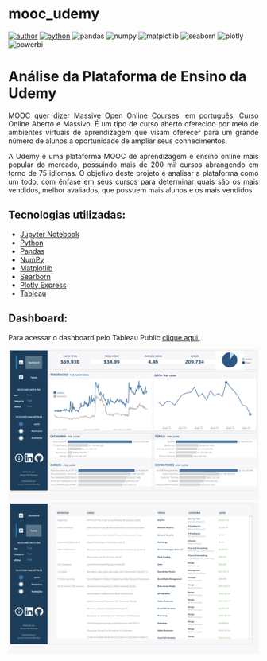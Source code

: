 # mooc_udemy
[![author](https://img.shields.io/badge/autor-ismailymendes-red)](https://www.linkedin.com/in/ismailytm/) [![python](https://img.shields.io/badge/python-3.11%2B-blue)](https://www.python.org/downloads/release/python-3111/) ![pandas](https://img.shields.io/badge/pandas-1.5.2-blue) ![numpy](https://img.shields.io/badge/numpy-1.24.1-blue) ![matplotlib](https://img.shields.io/badge/matplotlib-3.6.2-blue) ![seaborn](https://img.shields.io/badge/seaborn-0.12.2-blue) ![plotly](https://img.shields.io/badge/plotly-5.11.0-blue) ![powerbi](https://img.shields.io/badge/tableau-2023.1.0-yellow)

# Análise da Plataforma de Ensino da Udemy

<p align="justify">
MOOC quer dizer Massive Open Online Courses, em português, Curso Online Aberto e Massivo. É um tipo de curso aberto oferecido por meio de ambientes virtuais de aprendizagem que visam oferecer para um grande número de alunos a oportunidade de ampliar seus conhecimentos.</p>

<p align="justify">
A Udemy é uma plataforma MOOC de aprendizagem e ensino online mais popular do mercado, possuindo mais de 200 mil cursos abrangendo em torno de 75 idiomas. O objetivo deste projeto é analisar a plataforma como um todo, com ênfase em seus cursos para determinar quais são os mais vendidos, melhor avaliados, que possuem mais alunos e os mais vendidos.</p>

## Tecnologias utilizadas:

* [Jupyter Notebook](https://jupyter.org/)
* [Python](https://www.python.org/)
* [Pandas](https://pandas.pydata.org/)
* [NumPy](https://numpy.org/)
* [Matplotlib](https://matplotlib.org/)
* [Searborn](https://seaborn.pydata.org)
* [Plotly Express](https://plotly.com/python/plotly-express/)
* [Tableau](https://pypi.org/project/gTTS/)

## Dashboard:
Para acessar o dashboard pelo Tableau Public [clique aqui.](https://public.tableau.com/views/NorthwindSalesDashboard_16788121336900/Dashboard?:language=pt-BR&:display_count=n&:origin=viz_share_link)

![Dashboard](docs/mooc_udemy1.png)
![Dashboard](docs/mooc_udemy2.png)